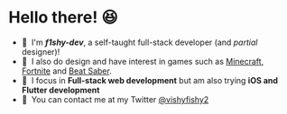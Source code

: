 <h1><b>Hello there! 😆</b></h1>

- 👋&nbsp; I'm ***f1shy-dev***, a self-taught full-stack developer (and *partial* designer)! 
- 🎨&nbsp; I also do design and have interest in games such as [Minecraft](https://minecraft.net), [Fortnite](https://fortnite.com/) and [Beat Saber](http://beatsaber.com/). 
- 💾&nbsp; I focus in **Full-stack web development** but am also trying **iOS and Flutter development**
- 💬&nbsp; You can contact me at my Twitter [@vishyfishy2](https://twitter.com/vishyfishy2)
 
